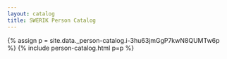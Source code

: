 ```yaml
---
layout: catalog
title: SWERIK Person Catalog
---
```

{% assign p = site.data._person-catalog.i-3hu63jmGgP7kwN8QUMTw6p %}
{% include person-catalog.html p=p %}

